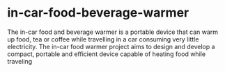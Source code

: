 # in-car-food-beverage-warmer
The in-car food and beverage warmer is a portable device that can warm up food, tea or coffee 
while travelling in a car consuming very little electricity. The in-car food warmer project aims to 
design and develop a compact, portable and efficient device capable of heating food while 
traveling
